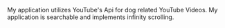 My application utilizes YouTube's Api for dog related YouTube Videos.
My application is searchable and implements infinity scrolling.